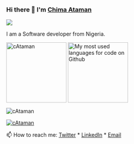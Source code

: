 ### Hi there 👋 I'm [Chima Ataman](https://www.linkedin.com/in/chima-ataman-a64462175/)   

[![](https://enkahcw3aqjzlyp.m.pipedream.net/?key=gh-cAtaman&label=visitors&color=grey&style=flat)](https://github.com/cAtaman)

I am a Software developer from Nigeria.

<div>
  <p>
    <img height="160" align="center" src="https://github-readme-stats.vercel.app/api?username=cAtaman&show_icons=true&locale=en&default&count_private=true&theme=react" alt="cAtaman" />
    <img height="160" align="center" src="https://github-readme-stats.vercel.app/api/top-langs/?username=cAtaman&layout=compact&count_private=true&theme=react" alt="My most used languages for code on Github" />
  </p>
  <p>
    <img align="center" src="https://github-readme-streak-stats.herokuapp.com/?user=cAtaman&theme=blood-dark&background=000000" alt="cAtaman" />
  </p>
</div>

<p align="left"><a href="https://github.com/ryo-ma/github-profile-trophy"><img src="https://github-profile-trophy.vercel.app/?username=cAtaman&row=1&no-bg=true" alt="cAtaman"/></a></p>

📫 How to reach me: [Twitter](https://twitter.com/johnkantius) * [LinkedIn](https://www.linkedin.com/in/chima-ataman-a64462175/) * [Email](mailto:chimaataman@gmail.com)
